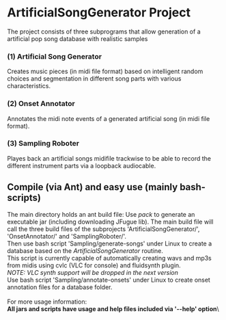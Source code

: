 # ArtificialSongGenerator Project

The project consists of three subprograms that allow generation of a artificial pop song database with realistic samples

### (1) Artificial Song Generator

Creates music pieces (in midi file format) based on intelligent random choices and segmentation in different song parts with various characteristics.

### (2) Onset Annotator

Annotates the midi note events of a generated artificial song (in midi file format).

### (3) Sampling Roboter

Playes back an artificial songs midifile trackwise to be able to record the different instrument parts via a loopback audiocable.

## Compile (via Ant) and easy use (mainly bash-scripts)

The main directory holds an ant build file: Use *pack* to generate an executable jar (including downloading JFugue lib).
The main build file will call the three build files of the subprojects 'ArtificialSongGenerator/', 'OnsetAnnotator/' and 'SamplingRoboter/'.\
Then use bash script 'Sampling/generate-songs' under Linux to create a database based on the *ArtificialSongGenerator* routine.\
This script is currently capable of automatically creating wavs and mp3s from midis using cvlc (VLC for console) and fluidsynth plugin.\
*NOTE: VLC synth support will be dropped in the next version*\
Use bash script 'Sampling/annotate-onsets' under Linux to create onset annotation files for a database folder.\
\
For more usage information:\
**All jars and scripts have usage and help files included via '--help' option**\
